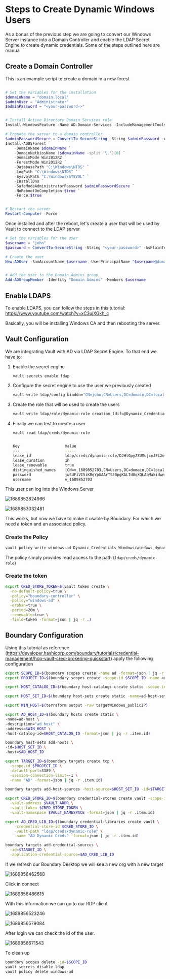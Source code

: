 # Steps to Create Dynamic Windows Users

As a bonus of the previous step we are going to convert our Windows Server instance into a Domain Controller and enable the LDAP Secret Engine to create dynamic credentials. Some of the steps outlined here are manual

## Create a Domain Controller

This is an example script to create a domain in a new forest

```powershell

# Set the variables for the installation
$domainName = "domain.local"
$adminUser = "Administrator"
$adminPassword = "<your-password->"


# Install Active Directory Domain Services role
Install-WindowsFeature -Name AD-Domain-Services -IncludeManagementTools

# Promote the server to a domain controller
$adminPasswordSecure = ConvertTo-SecureString -String $adminPassword -AsPlainText -Force
Install-ADDSForest `
    -DomainName $domainName `
    -DomainNetbiosName ($domainName -split '\.')[0] `
    -DomainMode Win2012R2 `
    -ForestMode Win2012R2 `
    -DatabasePath "C:\Windows\NTDS" `
    -LogPath "C:\Windows\NTDS" `
    -SysvolPath "C:\Windows\SYSVOL" `
    -InstallDns `
    -SafeModeAdministratorPassword $adminPasswordSecure `
    -NoRebootOnCompletion:$true `
    -Force:$true


# Restart the server
Restart-Computer -Force
```

Once installed and after the reboot, let's create a user that will be used by Vault to connect to the LDAP server

```powershell
# Set the variables for the user
$username = "john"
$password = ConvertTo-SecureString -String "<your-password>" -AsPlainText -Force

# Create the user
New-ADUser -SamAccountName $username -UserPrincipalName "$username@domain.local" -Name $username -GivenName $username -Surname "Doe" -Enabled $true -PasswordNeverExpires $true -AccountPassword $password


# Add the user to the Domain Admins group
Add-ADGroupMember -Identity "Domain Admins" -Members $username
```

## Enable LDAPS

To enable LDAPS, you can follow the steps in this tutorial: https://www.youtube.com/watch?v=xC3ujXGkh_c

Basically, you will be installing Windows CA and then rebooting the server.

## Vault Configuration

We are integrating Vault with AD via LDAP Secret Engine. To that end we have to:

1. Enable the secret engine

   ```
   vault secrets enable ldap
   ```
2. Configure the secret engine to use the user we previously created

   ```bash
   vault write ldap/config binddn="CN=john,CN=Users,DC=domain,DC=local" bindpass=<password> url=ldaps://$(terraform output -raw targetWindows_privateIP) schema=ad insecure_tls=true
   ```
3. Create the role that will be used to create the users

   ```bash
   vault write ldap/role/dynamic-role creation_ldif=@Dynamic_Credentials_Windows/creation.ldif deletion_ldif=@Dynamic_Credentials_Windows/deletion.ldif rollback_ldif=@Dynamic_Credentials_Windows/deletion.ldif default_ttl=1h max_ttl=24h username_template="v_{{unix_time}}"
   ```
4. Finally we can test to create a user

   ```bash
   vault read ldap/creds/dynamic-role


   Key                    Value
   ---                    -----
   lease_id               ldap/creds/dynamic-role/DJHlGpyZZUMujcnJELXelY6u.c2sG1
   lease_duration         1h
   lease_renewable        true
   distinguished_names    [CN=v_1689852703,CN=Users,DC=domain,DC=local CN=v_1689852703,CN=Users,DC=domain,DC=local CN=Domain Admins,CN=Users,DC=domain,DC=local]
   password               jwSUFiVI5iKRqYpGAArTSE0pgKALTdUqXQLAqMakidwnwxYVvzf0MTbkqPrUQ9Jb
   username               v_1689852703
   ```

This user can log into the Windows Server

![1689852824966](image/README/1689852824966.png)

![1689853032481](image/README/1689853032481.png)

This works, but now we have to make it usable by Boundary. For which we need a token and an associated policy.

### Create the Policy

```bash
vault policy write windows-ad Dynamic_Credentials_Windows/windows_dynamic.hcl
```

The policy simply provides read access to the path (`ldap/creds/dynamic-role`)

### Create the token

```bash
export CRED_STORE_TOKEN=$(vault token create \
  -no-default-policy=true \
  -policy="boundary-controller" \
  -policy="windows-ad" \
  -orphan=true \
  -period=20m \
  -renewable=true \
  -field=token -format=json | jq -r .)

```

## Boundary Configuration

Using this tutorial as reference (https://developer.hashicorp.com/boundary/tutorials/credential-management/hcp-vault-cred-brokering-quickstart) apply the following configuration

```bash
export SCOPE_ID=$(boundary scopes create -name ad -format=json | jq -r .item.id)
export PROJECT_ID=$(boundary scopes create -scope-id $SCOPE_ID -name ad-project -format=json | jq -r .item.id)

export HOST_CATALOG_ID=$(boundary host-catalogs create static -scope-id=$PROJECT_ID -name=ad-catalog -format=json | jq -r .item.id)

export HOST_SET_ID=$(boundary host-sets create static -name=ad-host-set -host-catalog-id=$HOST_CATALOG_ID -format=json  | jq -r .item.id)

export WIN_HOST=$(terraform output -raw targetWindows_publicIP)

export AD_HOST_ID=$(boundary hosts create static \
-name=ad-host \
-description="ad host" \
-address=$WIN_HOST \
-host-catalog-id=$HOST_CATALOG_ID -format=json | jq -r .item.id)

boundary host-sets add-hosts \
-id=$HOST_SET_ID \
-host=$AD_HOST_ID

export TARGET_ID=$(boundary targets create tcp \
  -scope-id $PROJECT_ID \
  -default-port=3389 \
  -session-connection-limit=-1 \
  -name "AD" -format=json | jq -r .item.id)

boundary targets add-host-sources -host-source=$HOST_SET_ID -id=$TARGET_ID

export CRED_STORE_ID=$(boundary credential-stores create vault -scope-id $PROJECT_ID \
  -vault-address $VAULT_ADDR \
  -vault-token $CRED_STORE_TOKEN \
  -vault-namespace $VAULT_NAMESPACE -format=json | jq -r .item.id)

export AD_CRED_LIB_ID=$(boundary credential-libraries create vault \
    -credential-store-id $CRED_STORE_ID \
    -vault-path "ldap/creds/dynamic-role" \
    -name "AD Dynamic Creds" -format=json | jq -r .item.id)

boundary targets add-credential-sources \
  -id=$TARGET_ID \
  -application-credential-source=$AD_CRED_LIB_ID

```

If we refresh our Boundary Desktop we will see a new org with a new target

![1689856462568](image/README/1689856462568.png)

Click in connect

![1689856486615](image/README/1689856486615.png)

With this information we can go to our RDP client

![1689856523246](image/README/1689856523246.png)

![1689856579084](image/README/1689856579084.png)

After login we can check the id of the user.

![1689856671543](image/README/1689856671543.png)

To clean up

```bash
boundary scopes delete -id=$SCOPE_ID
vault secrets disable ldap
vault policy delete windows-ad
```
